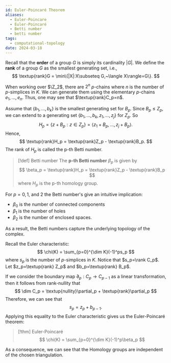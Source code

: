 ```yaml
---
id: Euler-Poincaré Theorem
aliases:
  - Euler-Poincare
  - Euler-Poincaré
  - Betti number
  - betti number
tags:
  - computational-topology
date: 2024-03-18
---
```


Recall that the **order** of a group $G$ is simply its cardinality $|G|$. We define the **rank** of a group $G$ as the smallest generating set, i.e., 
$$
	\textup{rank}G = \min\{|X|:X\subseteq G,~\langle X\rangle=G\}.
$$

When working over $\Z_2$, there are $2^n$ $p$-chains where $n$ is the number of $p$-simplices in $K$. We can generate them using the elementary $p$-chains $e_1,\dots,e_n$.  Thus, one may see that $\textup{rank}C_p=n$.

Assume that $\{b_1,\dots,b_k\}$ is the smallest generating set for $B_p$. Since $B_p\le Z_p$, we can extend to a generating set $\{b_1,\dots,b_k,z_1,\dots,z_j\}$ for $Z_p$. So 
$$
	H_p = \{z+B_p:z\in Z_p\} = \langle z_1+B_p,\dots,z_j+B_p\rangle.
$$
Hence,
$$
	\textup{rank}H_p = \textup{rank}Z_p - \textup{rank}B_p.
$$
The rank of $H_p$ is called the p-th Betti number.

> [!def] Betti number
> The **p-th Betti number** $\beta_p$ is given by 
> $$
> 	\beta_p = \textup{rank}H_p = \textup{rank}Z_p - \textup{rank}B_p
> $$
> where $H_p$ is the p-th homology group.

For $p=0,1,$ and 2 the Betti number's give an intuitive implication:
- $\beta_0$ is the number of connected components
- $\beta_1$ is the number of holes
- $\beta_2$ is the number of enclosed spaces.

As a result, the Betti numbers capture the underlying topology of the complex.

Recall the Euler characteristic:
$$
	\chi(K) = \sum_{p=0}^{\dim K}(-1)^ps_p
$$
where $s_p$ is the number of $p$-simplices in $K$. Notice that $s_p=\rank C_p$. Let $z_p=\textup{rank} Z_p$ and $b_p=\textup{rank} B_p$.

If we consider the boundary map $\partial_p:C_p\rightarrow C_{p-1}$ as a linear transformation, then it follows from rank-nullity that 
$$
	\dim C_p = \textup{nullity}\partial_p + \textup{rank}\partial_p
$$
Therefore, we can see that
$$
	s_p = z_p + b_{p-1}.
$$
Applying this equality to the Euler characteristic gives us the Euler-Poincaré theorem:

> [!thm] Euler-Poincaré
> $$
> 	\chi(K) = \sum_{p=0}^{\dim K}(-1)^p\beta_p
> $$

As a consequence, we can see that the Homology groups are independent of the chosen triangulation.
